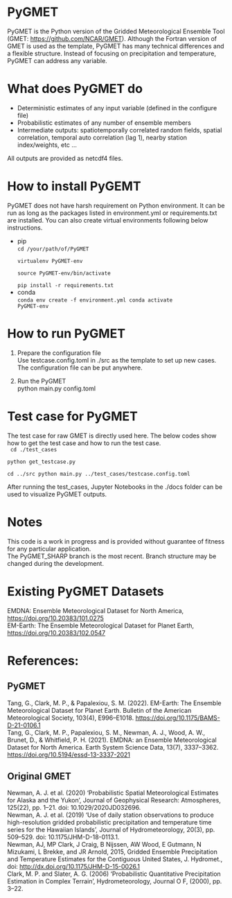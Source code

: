 # PyGMET
PyGMET is the Python version of the Gridded Meteorological Ensemble Tool (GMET: https://github.com/NCAR/GMET). Although the Fortran version of GMET is used as the template, PyGMET has many technical differences and a flexible structure. Instead of focusing on precipitation and temperature, PyGMET can address any variable.  

# What does PyGMET do  
- Deterministic estimates of any input variable (defined in the configure file)
- Probabilistic estimates of any number of ensemble members
- Intermediate outputs: spatiotemporally correlated random fields, spatial correlation, temporal auto correlation (lag 1), nearby station index/weights, etc ...  

All outputs are provided as netcdf4 files. 

# How to install PyGEMT
PyGMET does not have harsh requirement on Python environment. It can be run as long as the packages listed in environment.yml or requirements.txt are installed. You can also create virtual environments following below instructions. 
- pip    
<code>cd /your/path/of/PyGMET  
virtualenv PyGMET-env  
source PyGMET-env/bin/activate  
pip install -r requirements.txt</code>
- conda    
<code>conda env create -f environment.yml
conda activate PyGMET-env</code>

# How to run PyGMET  
1. Prepare the configuration file  
Use testcase.config.toml in ./src as the template to set up new cases. The configuration file can be put anywhere.

2. Run the PyGMET  
python main.py config.toml  

# Test case for PyGMET  
The test case for raw GMET is directly used here. The below codes show how to get the test case and how to run the test case.  
<code>
cd ./test_cases  
python get_testcase.py  
cd ../src
python main.py ../test_cases/testcase.config.toml
</code>  

After running the test_cases, Jupyter Notebooks in the ./docs folder can be used to visualize PyGMET outputs.  

# Notes
This code is a work in progress and is provided without guarantee of fitness for any particular application.  
The PyGMET_SHARP branch is the most recent. Branch structure may be changed during the development.  

# Existing PyGMET Datasets
EMDNA: Ensemble Meteorological Dataset for North America, https://doi.org/10.20383/101.0275  
EM-Earth: The Ensemble Meteorological Dataset for Planet Earth, https://doi.org/10.20383/102.0547

# References:
## PyGMET
Tang, G., Clark, M. P., & Papalexiou, S. M. (2022). EM-Earth: The Ensemble Meteorological Dataset for Planet Earth. Bulletin of the American Meteorological Society, 103(4), E996–E1018. https://doi.org/10.1175/BAMS-D-21-0106.1  
Tang, G., Clark, M. P., Papalexiou, S. M., Newman, A. J., Wood, A. W., Brunet, D., & Whitfield, P. H. (2021). EMDNA: an Ensemble Meteorological Dataset for North America. Earth System Science Data, 13(7), 3337–3362. https://doi.org/10.5194/essd-13-3337-2021
## Original GMET
Newman, A. J. et al. (2020) ‘Probabilistic Spatial Meteorological Estimates for Alaska and the Yukon’, Journal of Geophysical Research: Atmospheres, 125(22), pp. 1–21. doi: 10.1029/2020JD032696.   
Newman, A. J. et al. (2019) ‘Use of daily station observations to produce high-resolution gridded probabilistic precipitation and temperature time series for the Hawaiian Islands’, Journal of Hydrometeorology, 20(3), pp. 509–529. doi: 10.1175/JHM-D-18-0113.1.    
Newman, AJ, MP Clark, J Craig, B Nijssen, AW Wood, E Gutmann, N Mizukami, L Brekke, and JR Arnold, 2015, Gridded Ensemble Precipitation and Temperature Estimates for the Contiguous United States, J. Hydromet., doi: http://dx.doi.org/10.1175/JHM-D-15-0026.1  
Clark, M. P. and Slater, A. G. (2006) ‘Probabilistic Quantitative Precipitation Estimation in Complex Terrain’, Hydrometeorology, Journal O F, (2000), pp. 3–22.
